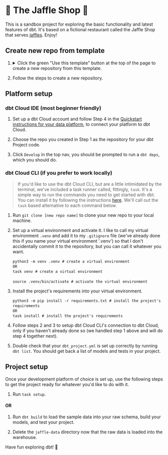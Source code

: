 # 🥪 The Jaffle Shop 🦘

This is a sandbox project for exploring the basic functionality and latest features of dbt. It's based on a fictional restaurant called the Jaffle Shop that serves [jaffles](https://en.wikipedia.org/wiki/Pie_iron). Enjoy!

## Create new repo from template

1. <details>
   <summary>Click the green "Use this template" button at the top of the page to create a new repository from this template.</summary>

   ![Click 'Use this template'](/.github/static/use-template.gif)
   </details>

2. Follow the steps to create a new repository.

## Platform setup

### dbt Cloud IDE (most beginner friendly)

1. Set up a dbt Cloud account and follow Step 4 in the [Quickstart instructions for your data platform](https://docs.getdbt.com/quickstarts), to connect your platform to dbt Cloud.

2. Choose the repo you created in Step 1 as the repository for your dbt Project code.

3. Click `Develop` in the top nav, you should be prompted to run a `dbt deps`, which you should do.

### dbt Cloud CLI (if you prefer to work locally)

> If you'd like to use the dbt Cloud CLI, but are a little intimidated by the terminal, we've included a task runner called, fittingly, `task`. It's a simple way to run the commands you need to get started with dbt. You can install it by following the instructions [here](https://taskfile.dev/#/installation). We'll call out the `task` based alternative to each command below.

1. Run `git clone [new repo name]` to clone your new repo to your local machine.

2. Set up a virtual environment and activate it. I like to call my virtual environment `.venv` and add it to my `.gitignore` file (we've already done this if you name your virtual environment '.venv') so that I don't accidentally commit it to the repository, but you can call it whatever you want.

   ```shell
   python3 -m venv .venv # create a virtual environment
   OR
   task venv # create a virtual environment

   source .venv/bin/activate # activate the virtual environment
   ```

3. Install the project's requirements into your virtual environment.

   ```shell
   python3 -m pip install -r requirements.txt # install the project's requirements
   OR
   task install # install the project's requirements
   ```

4. Follow steps 2 and 3 to setup dbt Cloud CLI's connection to dbt Cloud, only if you haven't already done so (we handled step 1 above and will do step 4 together next).

5. Double check that your `dbt_project.yml` is set up correctly by running `dbt list`. You should get back a list of models and tests in your project.

## Project setup

Once your development platform of choice is set up, use the following steps to get the project ready for whatever you'd like to do with it.

1. Run `task setup`.

#### OR

1. Run `dbt build` to load the sample data into your raw schema, build your models, and test your project.

2. Delete the `jaffle-data` directory now that the raw data is loaded into the warehouse.

Have fun exploring dbt! 🎉
